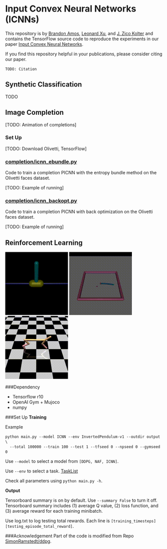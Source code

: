 # Input Convex Neural Networks (ICNNs)

This repository is by [Brandon Amos](http://bamos.github.io),
[Leonard Xu](https://github.com/Leonard-Xu),
and [J. Zico Kolter](http://zicokolter.com)
and contains the TensorFlow source code to reproduce the
experiments in our paper
[Input Convex Neural Networks](TODO).

If you find this repository helpful in your publications,
please consider citing our paper.

```
TODO: Citation
```

## Synthetic Classification

TODO

## Image Completion

[TODO: Animation of completions]

### Set Up
[TODO: Download Olivetti, TensorFlow]

### [completion/icnn_ebundle.py](/completion/icnn_ebundle.py)

Code to train a completion PICNN with the entropy bundle
method on the Olivetti faces dataset.

[TODO: Example of running]

### [completion/icnn_backopt.py](/completion/icnn_backopt.py)

Code to train a completion PICNN with back
optimization on the Olivetti faces dataset.

[TODO: Example of running]

## Reinforcement Learning

![image](/RL/misc/pendulum.gif)
![image](/RL/misc/reacher.gif)
![image](/RL/misc/halfcheetah.gif)

###Dependency

- Tensorflow r10
- OpenAI Gym + Mujoco
- numpy

###Set Up
**Training**

Example

```
python main.py --model ICNN --env InvertedPendulum-v1 --outdir output \
  --total 100000 --train 100 --test 1 --tfseed 0 --npseed 0 --gymseed 0
```

Use `--model` to select a model from `[DDPG, NAF, ICNN]`.

Use `--env` to select a task. [TaskList](https://gym.openai.com/envs#mujoco)

Check all parameters using `python main.py -h`.

**Output**

Tensorboard summary is on by default. Use `--summary False` to turn it off. Tensorboard summary includes (1) average Q value, (2) loss function, and (3) average reward for each training minibatch. 

Use log.txt to log testing total rewards. Each line is `[training_timesteps]	[testing_episode_total_reward]`. 

###Acknowledgement
Part of the code is modified from Repo [SimonRamstedt/ddpg](https://github.com/SimonRamstedt/ddpg). 
